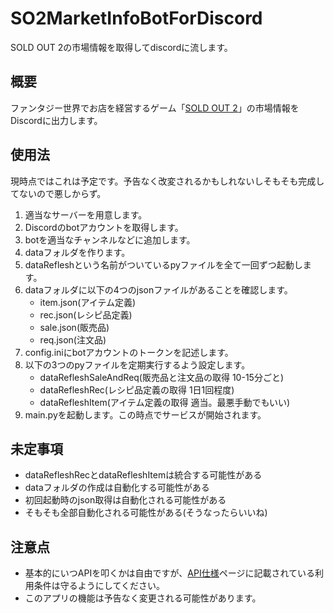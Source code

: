 # SO2MarketInfoBotForDiscord

SOLD OUT 2の市場情報を取得してdiscordに流します。

## 概要

ファンタジー世界でお店を経営するゲーム「[SOLD OUT 2](https://so2.mutoys.com/)」の市場情報をDiscordに出力します。

## 使用法

現時点ではこれは予定です。予告なく改変されるかもしれないしそもそも完成してないので悪しからず。

1. 適当なサーバーを用意します。
1. Discordのbotアカウントを取得します。
1. botを適当なチャンネルなどに追加します。
1. dataフォルダを作ります。
1. dataRefleshという名前がついているpyファイルを全て一回ずつ起動します。
1. dataフォルダに以下の4つのjsonファイルがあることを確認します。
    - item.json(アイテム定義)
    - rec.json(レシピ品定義)
    - sale.json(販売品)
    - req.json(注文品)
1. config.iniにbotアカウントのトークンを記述します。
1. 以下の3つのpyファイルを定期実行するよう設定します。
    - dataRefleshSaleAndReq(販売品と注文品の取得 10-15分ごと)
    - dataRefleshRec(レシピ品定義の取得 1日1回程度)
    - dataRefleshItem(アイテム定義の取得 適当。最悪手動でもいい)
1. main.pyを起動します。この時点でサービスが開始されます。

## 未定事項

- dataRefleshRecとdataRefleshItemは統合する可能性がある
- dataフォルダの作成は自動化する可能性がある
- 初回起動時のjson取得は自動化される可能性がある
- そもそも全部自動化される可能性がある(そうなったらいいね)

## 注意点

- 基本的にいつAPIを叩くかは自由ですが、[API仕様](https://so2-docs.mutoys.com/common/api.html)ページに記載されている利用条件は守るようにしてください。
- このアプリの機能は予告なく変更される可能性があります。
